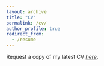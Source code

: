 ```yaml
---
layout: archive
title: "CV"
permalink: /cv/
author_profile: true
redirect_from:
  - /resume
---
```


Request a copy of my latest CV [_here_](prasanta.nus@gmail.com).
